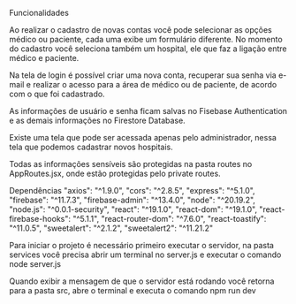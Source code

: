 

Funcionalidades

Ao realizar o cadastro de novas contas você pode selecionar as opções médico ou paciente, cada uma exibe um formulário diferente.
No momento do cadastro você seleciona também um hospital, ele que faz a ligação entre médico e paciente.

Na tela de login é possível criar uma nova conta, recuperar sua senha via e-mail e realizar o acesso para a área de médico ou de paciente, de acordo com o que foi cadastrado.

As informações de usuário e senha ficam salvas no Fisebase Authentication e as demais informações no Firestore Database.

Existe uma tela que pode ser acessada apenas pelo administrador, nessa tela que podemos cadastrar novos hospitais.

Todas as informações sensíveis são protegidas na pasta routes no AppRoutes.jsx, onde estão protegidas pelo private routes.

Dependências
  "axios": "^1.9.0",
    "cors": "^2.8.5",
    "express": "^5.1.0",
    "firebase": "^11.7.3",
    "firebase-admin": "^13.4.0",
    "node": "^20.19.2",
    "node.js": "^0.0.1-security",
    "react": "^19.1.0",
    "react-dom": "^19.1.0",
    "react-firebase-hooks": "^5.1.1",
    "react-router-dom": "^7.6.0",
    "react-toastify": "^11.0.5",
    "sweetalert": "^2.1.2",
    "sweetalert2": "^11.21.2"
    
Para iniciar o projeto é necessário primeiro executar o servidor, na pasta services você precisa abrir um terminal no server.js e executar o comando node server.js

Quando exibir a mensagem de que o servidor está rodando você retorna para a pasta src, abre o terminal e executa o comando npm run dev

